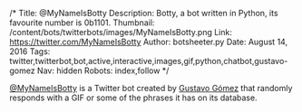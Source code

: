 /*
Title: @MyNameIsBotty
Description: Botty, a bot written in Python, its favourite number is 0b1101.
Thumbnail: /content/bots/twitterbots/images/MyNameIsBotty.png
Link: https://twitter.com/MyNameIsBotty
Author: botsheeter.py
Date: August 14, 2016
Tags: twitter,twitterbot,bot,active,interactive,images,gif,python,chatbot,gustavo-gomez
Nav: hidden
Robots: index,follow
*/

[@MyNameIsBotty](https://twitter.com/MyNameIsBotty) is a Twitter bot created by [Gustavo Gómez](https://github.com/gustavo-gomez) that randomly responds with a GIF or some of the phrases it has on its database.
